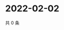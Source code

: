 # 2022-02-02

共 0 条

<!-- BEGIN WEIBO -->
<!-- 最后更新时间 Wed Feb 02 2022 23:19:35 GMT+0800 (China Standard Time) -->

<!-- END WEIBO -->
